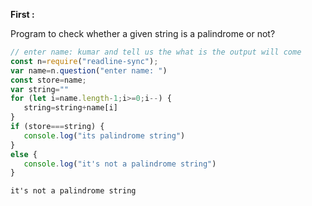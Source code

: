 **First :**

Program to check whether a given string is a palindrome or not?

```javascript
// enter name: kumar and tell us the what is the output will come
const n=require("readline-sync");
var name=n.question("enter name: ")
const store=name;
var string=""
for (let i=name.length-1;i>=0;i--) {
   string=string+name[i]
}
if (store===string) {
   console.log("its palindrome string")
}
else {
   console.log("it's not a palindrome string")
}
```

```solution
it's not a palindrome string
```


